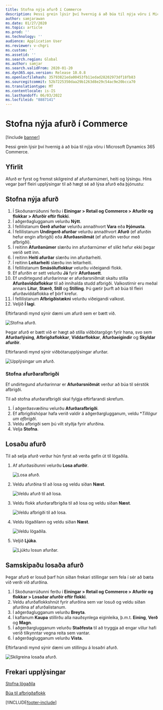 ```yaml
---
title: Stofna nýja afurð í Commerce
description: Þessi grein lýsir því hvernig á að búa til nýja vöru í Microsoft Dynamics 365 Commerce.
author: samjarawan
ms.date: 01/27/2020
ms.topic: article
ms.prod: ''
ms.technology: ''
audience: Application User
ms.reviewer: v-chgri
ms.custom: ''
ms.assetid: ''
ms.search.region: Global
ms.author: samjar
ms.search.validFrom: 2020-01-20
ms.dyn365.ops.version: Release 10.0.8
ms.openlocfilehash: 35793821eda00453fb11edad28202973df18fb83
ms.sourcegitcommit: 52b7225350daa29b1263d8e29c54ac9e20bcca70
ms.translationtype: MT
ms.contentlocale: is-IS
ms.lasthandoff: 06/03/2022
ms.locfileid: "8887141"
---
```

# <a name="create-a-new-product-in-commerce"></a>Stofna nýja afurð í Commerce


[!include [banner](includes/banner.md)]

Þessi grein lýsir því hvernig á að búa til nýja vöru í Microsoft Dynamics 365 Commerce.

## <a name="overview"></a>Yfirlit

Afurð er fyrst og fremst skilgreind af afurðarnúmeri, heiti og lýsingu. Hins vegar þarf fleiri upplýsingar til að hægt sé að lýsa afurð eða þjónustu:

## <a name="create-a-new-product"></a>Stofna nýja afurð

1. Í Skoðunarrúðunni ferðu í **Einingar \> Retail og Commerce \> Afurðir og flokkar \> Afurðir eftir flokki**.
1. Í aðgerðaglugganum velurðu **Nýtt**.
1. Í fellilistanum **Gerð afurðar** velurðu annaðhvort **Vara** eða **Þjónusta**.
1. Í fellilistanum **Undirgerð afurðar** velurðu annaðhvort **Afurð** (ef afurðin hefur engin afbrigði) eða **Afurðasniðmát** (ef afurðin verður með afbrigði).
1. Í reitinn **Afurðanúmer** slærðu inn afurðarnúmer ef slíkt hefur ekki þegar verið sett inn.
1. Í reitinn **Heiti afurðar** slærðu inn afurðarheiti.
1. Í reitinn **Leitarheiti** slærðu inn leitarheiti.
1. Í fellilistanum **Smásöluflokkur** velurðu viðeigandi flokk.
1. Ef afurðin er sett velurðu **Já** fyrir **Afurðasett**.
1. Ef undirtegund afurðarinnar er afurðarsniðmát skaltu stilla **Afurðavíddaflokkur** til að innihalda studd afbrigði. Valkostirnir eru meðal annars **Litur**, **Stærð**, **Stíll** og **Stilling**. Þú gætir þurft að búa til fleiri afurðavíddaflokka ef þörf krefur.
1. Í fellilistanum **Afbrigðistækni** velurðu viðeigandi valkost.
1. Veljið **Í lagi**.

Eftirfarandi mynd sýnir dæmi um afurð sem er bætt við.

![Stofna afurð.](media/create-new-product.png)

Þegar afurð er bætt við er hægt að stilla viðbótargögn fyrir hana, svo sem **Afurðarlýsing**, **Afbrigðaflokkar**, **Víddarflokkar**, **Afurðaeigindir** og **Skyldar afurðir**.

Eftirfarandi mynd sýnir viðbótarupplýsingar afurðar.

![Upplýsingar um afurð.](media/create-new-product-2.png)

### <a name="create-product-variants"></a>Stofna afurðarafbrigði

Ef undirtegund afurðarinnar er **Afurðarsniðmát** verður að búa til sérstök afbrigði. 

Til að stofna afurðarafbrigði skal fylgja eftirfarandi skrefum.

1. Í aðgerðasvæðinu velurðu **Afurðarafbrigði**.
1. Ef afbrigðishópar hafa verið valdir á aðgerðarglugganum, veldu **Tillögur um afbrigði*.
1. Veldu afbrigði sem þú vilt styðja fyrir afurðina.
1. Velja **Stofna**.

## <a name="release-a-product"></a>Losaðu afurð

Til að selja afurð verður hún fyrst að verða gefin út til lögaðila.

1. Af afurðasíðunni velurðu **Losa afurðir**.

    ![Losa afurð.](media/create-new-product-3.png)

1. Veldu afurðina til að losa og veldu síðan **Næst**.

    ![Veldu afurð til að losa.](media/create-new-product-4.png)

1. Veldu flokk afurðarafbrigða til að losa og veldu síðan **Næst**.

    ![Veldu afbrigði til að losa.](media/create-new-product-5.png)

1. Veldu lögaðilann og veldu síðan **Næst**.

    ![Veldu lögaðila.](media/create-new-product-6.png)

1. Veljið **Ljúka**.

    ![Ljúktu losun afurðar.](media/create-new-product-7.png)

## <a name="configure-a-released-product"></a>Samskipaðu losaða afurð

Þegar afurð er losuð þarf hún síðan frekari stillingar sem fela í sér að bæta við verði við afurðina.

1. Í Skoðunarrúðunni ferðu í **Einingar \> Retail og Commerce \> Afurðir og flokkar \> Losaðar afurðir eftir flokki**.
1. Veldu afurðaflokkshnút fyrir afurðina sem var losuð og veldu síðan afurðina af afurðalistanum.
1. Í aðgerðaglugganum velurðu **Breyta**.
1. Í kaflanum **Kaupa** stillirðu alla nauðsynlega eiginleika, þ.m.t. **Eining**, **Verð** og **Magn**.
1. Í aðgerðarglugganum velurðu **Staðfesta** til að tryggja að engar villur hafi verið tilkynntar vegna reita sem vantar.
1. Í aðgerðaglugganum velurðu **Vista.**

Eftirfarandi mynd sýnir dæmi um stillingu á losaðri afurð.

![Skilgreina losaða afurð.](media/create-new-product-8.png)

## <a name="additional-resources"></a>Frekari upplýsingar

[Stofna lögaðila](channels-legal-entities.md)

[Búa til afbrigðaflokk](create-variant-group.md) 


[!INCLUDE[footer-include](../includes/footer-banner.md)]